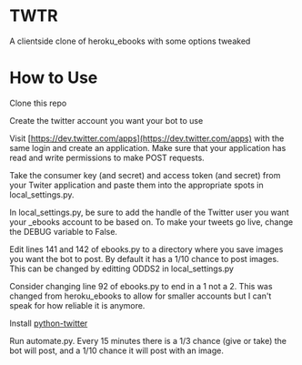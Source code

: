 # TWTR
A clientside clone of heroku_ebooks with some options tweaked

# How to Use
Clone this repo

Create the twitter account you want your bot to use

Visit [https://dev.twitter.com/apps](https://dev.twitter.com/apps) with the same login and create an application. Make sure that your application has read and write permissions to make POST requests.

Take the consumer key (and secret) and access token (and secret) from your Twiter application and paste them into the appropriate spots in local_settings.py.

In local_settings.py, be sure to add the handle of the Twitter user you want your _ebooks account to be based on. To make your tweets go live, change the DEBUG variable to False.

Edit lines 141 and 142 of ebooks.py to a directory where you save images you want the bot to post. By default it has a 1/10 chance to post images. This can be changed by editting ODDS2 in local_settings.py

Consider changing line 92 of ebooks.py to end in a 1 not a 2. This was changed from heroku_ebooks to allow for smaller accounts but I can't speak for how reliable it is anymore.

Install [python-twitter](https://github.com/bear/python-twitter)

Run automate.py. Every 15 minutes there is a 1/3 chance (give or take) the bot will post, and a 1/10 chance it will post with an image.
